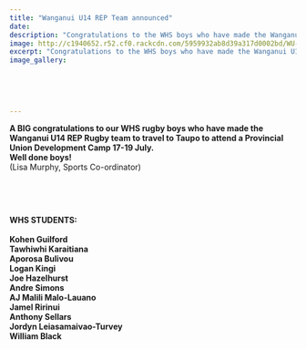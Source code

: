 ```yaml
---
title: "Wanganui U14 REP Team announced"
date: 
description: "Congratulations to the WHS boys who have made the Wanganui U14 Rugby team..."
image: http://c1940652.r52.cf0.rackcdn.com/5959932ab8d39a317d0002bd/WU-rugby-emblem.jpg
excerpt: "Congratulations to the WHS boys who have made the Wanganui U14 Rugby team."
image_gallery:
    
    
    
    
    
---
```


<p><strong>A BIG congratulations to our WHS rugby boys who have made the Wanganui U14 REP Rugby team to travel to Taupo to attend a Provincial Union Development Camp 17-19 July. <br />Well done boys!<br /></strong>(Lisa Murphy, Sports Co-ordinator)</p>
<p>&nbsp; &nbsp;</p>
<p>&nbsp;</p>
<p><strong><span><strong>WHS STUDENTS:<br /><br />Kohen Guilford</strong><br /><strong>Tawhiwhi Karaitiana</strong><br /><strong>Aporosa Bulivou</strong><br /><strong>Logan Kingi</strong><br />Joe Hazelhurst<br /><strong><span>Andre Simons</span></strong><br /><strong><span>AJ Malili Malo-Lauano</span></strong><br /><strong><span>Jamel Ririnui</span></strong><br /><strong><span>Anthony Sellars</span></strong><br /><strong><span>Jordyn Leiasamaivao-Turvey</span></strong><br /><strong><span>William Black</span></strong></span></strong></p>

